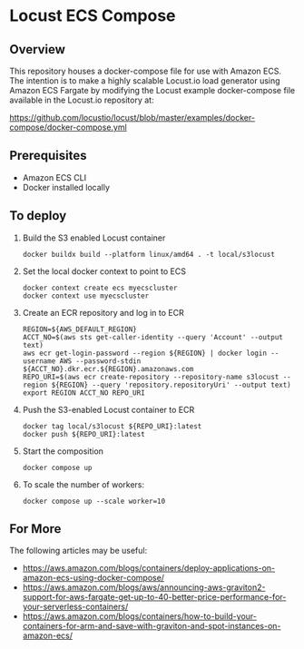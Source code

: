 # Locust ECS Compose

## Overview
This repository houses a docker-compose file for use with Amazon ECS.  The intention is to make a highly scalable Locust.io load generator using Amazon ECS Fargate by modifying the Locust example docker-compose file available in the Locust.io repository at:

https://github.com/locustio/locust/blob/master/examples/docker-compose/docker-compose.yml

## Prerequisites
- Amazon ECS CLI
- Docker installed locally

## To deploy
1. Build the S3 enabled Locust container
    ```
    docker buildx build --platform linux/amd64 . -t local/s3locust
    ```
1. Set the local docker context to point to ECS
    ```
    docker context create ecs myecscluster
    docker context use myecscluster
    ```
1. Create an ECR repository and log in to ECR
    ```
    REGION=${AWS_DEFAULT_REGION}
    ACCT_NO=$(aws sts get-caller-identity --query 'Account' --output text)
    aws ecr get-login-password --region ${REGION} | docker login --username AWS --password-stdin ${ACCT_NO}.dkr.ecr.${REGION}.amazonaws.com
    REPO_URI=$(aws ecr create-repository --repository-name s3locust --region ${REGION} --query 'repository.repositoryUri' --output text)
    export REGION ACCT_NO REPO_URI
    ```
1. Push the S3-enabled Locust container to ECR
    ```
    docker tag local/s3locust ${REPO_URI}:latest
    docker push ${REPO_URI}:latest
    ```
1. Start the composition
    ```
    docker compose up
    ```
1. To scale the number of workers:
    ```
    docker compose up --scale worker=10
    ```

## For More
The following articles may be useful:
- https://aws.amazon.com/blogs/containers/deploy-applications-on-amazon-ecs-using-docker-compose/
- https://aws.amazon.com/blogs/aws/announcing-aws-graviton2-support-for-aws-fargate-get-up-to-40-better-price-performance-for-your-serverless-containers/
- https://aws.amazon.com/blogs/containers/how-to-build-your-containers-for-arm-and-save-with-graviton-and-spot-instances-on-amazon-ecs/
